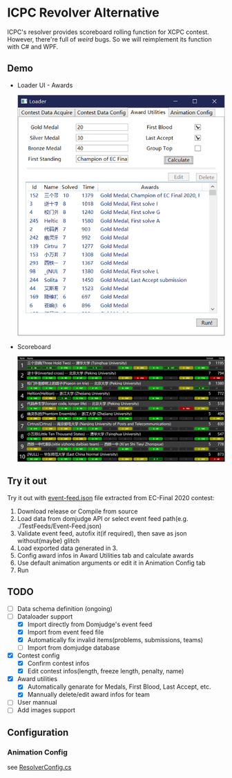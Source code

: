 # ICPC Revolver Alternative

ICPC's resolver provides scoreboard rolling function for XCPC contest. However, there're full of *weird* bugs. So we will reimplement its function with C# and WPF.

## Demo

* Loader UI - Awards
  
  ![Awards](./images/Award.png)

* Scoreboard

  ![Scoreboard](./images/Scoreboard.png)

## Try it out

Try it out with [event-feed.json](./TestFeeds/Event-Feed.json) file extracted from EC-Final 2020 contest:

1. Download release or Compile from source
2. Load data from domjudge API or select event feed path(e.g. ./TestFeeds/Event-Feed.json)
3. Validate event feed, autofix it(if required), then save as json without(maybe) glitch
4. Load exported data generated in 3.
5. Config award infos in Award Utilities tab and calculate awards
6. Use default animation arguments or edit it in Animation Config tab
7. Run

## TODO

- [ ] Data schema definition (ongoing)
- [ ] Dataloader support
  - [x] Import directly from Domjudge's event feed
  - [x] Import from event feed file
  - [x] Automatically fix invalid items(problems, submissions, teams)
  - [ ] Import from domjudge database
- [x] Contest config
  - [x] Confirm contest infos
  - [x] Edit contest infos(length, freeze length, penalty, name)
- [x] Award utilities
  - [x] Automatically genarate for Medals, First Blood, Last Accept, etc.
  - [x] Mannually delete/edit award infos for team
- [ ] User mannual
- [ ] Add images support

## Configuration

<!--
### Status change

Description: Description of the problems status change, listed by teams

Schema ref: [./config/Schemas/StatusChange.json](./config/Schemas/StatusChange.json)

Example:

```json
[
    {
        "TeamId": 1,
        "TeamName": "SampleName",
        "StatusFrom": [
            {
                "Label": "A",
                "Try": 5,
                "Time": 120,
                "Status": "UnAccept"
            }
        ],
        "StatusTo": [
            {
                "Label": "A",
                "Try": 6,
                "Time": 150,
                "Status": "Accept"
            }
        ]
    }
]
```
-->

### Animation Config

see [ResolverConfig.cs](./src/IcpcResolver/Window/ResolverConfig.cs)
